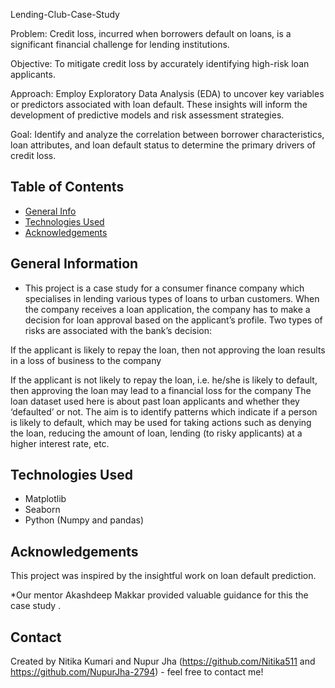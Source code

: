 Lending-Club-Case-Study

Problem: Credit loss, incurred when borrowers default on loans, is a significant financial challenge for lending institutions.

Objective: To mitigate credit loss by accurately identifying high-risk loan applicants.

Approach: Employ Exploratory Data Analysis (EDA) to uncover key variables or predictors associated with loan default. These insights will inform the development of predictive models and risk assessment strategies.

Goal: Identify and analyze the correlation between borrower characteristics, loan attributes, and loan default status to determine the primary drivers of credit loss.
## Table of Contents
* [General Info](#general-information)
* [Technologies Used](#technologies-used)
* [Acknowledgements](#acknowledgements)

<!-- You can include any other section that is pertinent to your problem -->

## General Information
- This project is a case study for a consumer finance company which specialises in lending various types of loans to urban customers. When the company receives a loan application, the company has to make a decision for loan approval based on the applicant’s profile. Two types of risks are associated with the bank’s decision:

If the applicant is likely to repay the loan, then not approving the loan results in a loss of business to the company

If the applicant is not likely to repay the loan, i.e. he/she is likely to default, then approving the loan may lead to a financial loss for the company
The loan dataset used here is about past loan applicants and whether they ‘defaulted’ or not. The aim is to identify patterns which indicate if a person is likely to default, which may be used for taking actions such as denying the loan, reducing the amount of loan, lending (to risky applicants) at a higher interest rate, etc.


## Technologies Used
- Matplotlib
- Seaborn
- Python (Numpy and pandas)


## Acknowledgements

This project was inspired by the insightful work on loan default prediction.

*Our mentor Akashdeep Makkar provided valuable guidance for this the case study .


## Contact
Created by Nitika Kumari and Nupur Jha (https://github.com/Nitika511 and https://github.com/NupurJha-2794) - feel free to contact me!


<!-- Optional -->
<!-- ## License -->
<!-- This project is open source and available under the [... License](). -->
